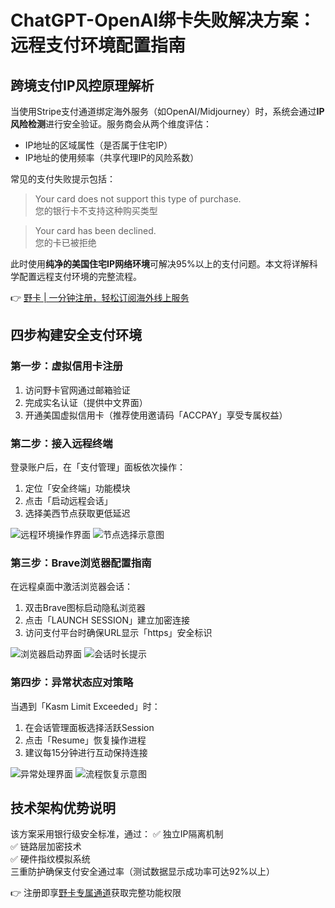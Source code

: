 # ChatGPT-OpenAI绑卡失败解决方案：远程支付环境配置指南

## 跨境支付IP风控原理解析
当使用Stripe支付通道绑定海外服务（如OpenAI/Midjourney）时，系统会通过**IP风险检测**进行安全验证。服务商会从两个维度评估：
- IP地址的区域属性（是否属于住宅IP）
- IP地址的使用频率（共享代理IP的风险系数）

常见的支付失败提示包括：
> Your card does not support this type of purchase.  
> 您的银行卡不支持这种购买类型

> Your card has been declined.  
> 您的卡已被拒绝

此时使用**纯净的美国住宅IP网络环境**可解决95%以上的支付问题。本文将详解科学配置远程支付环境的完整流程。

👉 [野卡 | 一分钟注册，轻松订阅海外线上服务](https://bbtdd.com/yeka)

## 四步构建安全支付环境

### 第一步：虚拟信用卡注册
1. 访问野卡官网通过邮箱验证
2. 完成实名认证（提供中文界面）
3. 开通美国虚拟信用卡（推荐使用邀请码「ACCPAY」享受专属权益）

### 第二步：接入远程终端
登录账户后，在「支付管理」面板依次操作：
1. 定位「安全终端」功能模块
2. 点击「启动远程会话」
3. 选择美西节点获取更低延迟

![远程环境操作界面](https://bbtdd.com/wp-content/uploads/img/229574561.webp)
![节点选择示意图](https://bbtdd.com/wp-content/uploads/img/0295391580.webp)

### 第三步：Brave浏览器配置指南
在远程桌面中激活浏览器会话：
1. 双击Brave图标启动隐私浏览器
2. 点击「LAUNCH SESSION」建立加密连接
3. 访问支付平台时确保URL显示「https」安全标识

![浏览器启动界面](https://bbtdd.com/wp-content/uploads/img/0296417769866.webp)
![会话时长提示](https://bbtdd.com/wp-content/uploads/img/293250561.webp)

### 第四步：异常状态应对策略
当遇到「Kasm Limit Exceeded」时：
1. 在会话管理面板选择活跃Session
2. 点击「Resume」恢复操作进程
3. 建议每15分钟进行互动保持连接

![异常处理界面](https://bbtdd.com/wp-content/uploads/img/2438986883006172.webp)
![流程恢复示意图](https://bbtdd.com/wp-content/uploads/img/65867293.webp)

## 技术架构优势说明
该方案采用银行级安全标准，通过：
✅ 独立IP隔离机制  
✅ 链路层加密技术  
✅ 硬件指纹模拟系统  
三重防护确保支付安全通过率（测试数据显示成功率可达92%以上）

👉 注册即享[野卡专属通道](https://bbtdd.com/yeka)获取完整功能权限